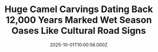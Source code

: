---
title: "Huge Camel Carvings Dating Back 12,000 Years Marked Wet Season Oases Like Cultural Road Signs"
date: 2025-10-01T10:00:56.000Z
category: Human Kindness
externalLink: "https://www.goodnewsnetwork.org/huge-camel-carvings-dating-back-12000-years-marked-wet-season-oases-like-cultural-road-signs/"
image: ""
excerpt: "12,000-year-old engravings of desert animals like the dromedary camel were used by ancient Arabian tribes to mark where water could be found, a new discovery hypothesizes. An international team of archaeologists discovered more than 60 rock art panels containing 176 engravings in three previously unexplored areas: Jebel Arnaan, Jebel Mleiha, and Jebel Misma, along the […] The post Huge Camel…"
---